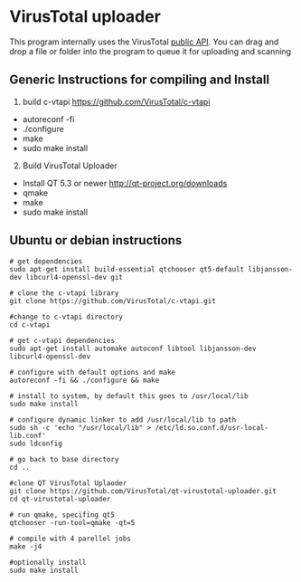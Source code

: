 # VirusTotal uploader
This program internally uses the VirusTotal [public API](https://www.virustotal.com/documentation/public-api/). You can drag and drop a file or folder into the program to queue it for uploading and scanning


## Generic Instructions for compiling and Install

1. build c-vtapi https://github.com/VirusTotal/c-vtapi
 *  autoreconf -fi
 * ./configure
 *  make
 *  sudo make install

2. Build VirusTotal Uploader
 *  Install QT 5.3 or newer http://qt-project.org/downloads
 *  qmake
 *  make
 *  sudo make install



## Ubuntu or debian instructions

```
# get dependencies
sudo apt-get install build-essential qtchooser qt5-default libjansson-dev libcurl4-openssl-dev git

# clone the c-vtapi library
git clone https://github.com/VirusTotal/c-vtapi.git

#change to c-vtapi directory
cd c-vtapi

# get c-vtapi dependencies
sudo apt-get install automake autoconf libtool libjansson-dev libcurl4-openssl-dev

# configure with default options and make
autoreconf -fi && ./configure && make

# install to system, by default this goes to /usr/local/lib
sudo make install 

# configure dynamic linker to add /usr/local/lib to path
sudo sh -c 'echo "/usr/local/lib" > /etc/ld.so.conf.d/usr-local-lib.conf'
sudo ldconfig

# go back to base directory
cd ..

#clone QT VirusTotal Uplaoder
git clone https://github.com/VirusTotal/qt-virustotal-uploader.git
cd qt-virustotal-uploader

# run qmake, specifing qt5 
qtchooser -run-tool=qmake -qt=5

# compile with 4 parellel jobs
make -j4

#optionally install 
sudo make install

```
